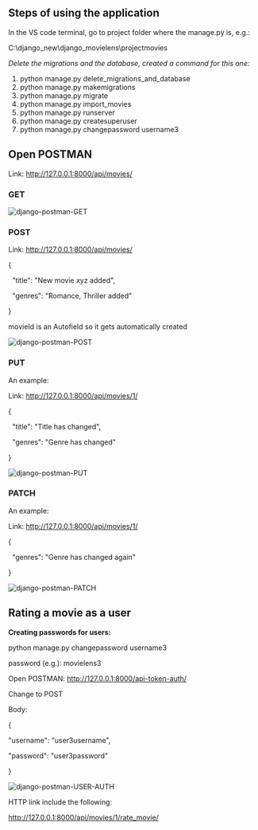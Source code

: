 ## Steps of using the application

In the VS code terminal, go to project folder where the manage.py is, e.g.:

C:\\django_new\\django_movielens\\projectmovies

_Delete the migrations and the database, created a command for this one:_

1. python manage.py delete_migrations_and_database
2. python manage.py makemigrations
3. python manage.py migrate
4. python manage.py import_movies
5. python manage.py runserver
6. python manage.py createsuperuser
7. python manage.py changepassword username3

## Open POSTMAN

Link: <http://127.0.0.1:8000/api/movies/>

### GET

![django-postman-GET](https://github.com/pkondacs/django_movielens/assets/57910212/ebf410cf-131f-4555-937d-a0071b804f8b)

### POST

Link: <http://127.0.0.1:8000/api/movies/>

{

&nbsp;   "title": "New movie xyz added",

&nbsp;   "genres": "Romance, Thriller added"

}

movieId is an Autofield so it gets automatically created

![django-postman-POST](https://github.com/pkondacs/django_movielens/assets/57910212/5bfc260c-be75-4122-9b43-746884225e2b)

### PUT

An example:

Link: <http://127.0.0.1:8000/api/movies/1/>

{

&nbsp;   "title": "Title has changed",

&nbsp;   "genres": "Genre has changed"

}

![django-postman-PUT](https://github.com/pkondacs/django_movielens/assets/57910212/616807e5-ae46-4208-9e66-3c99361c458a)

### PATCH

An example:

Link: <http://127.0.0.1:8000/api/movies/1/>

{

&nbsp;   "genres": "Genre has changed again"

}

![django-postman-PATCH](https://github.com/pkondacs/django_movielens/assets/57910212/2d991b15-ac1d-4848-a310-de723c105887)

## Rating a movie as a user

**Creating passwords for users:**

python manage.py changepassword username3

password (e.g.): movielens3

Open POSTMAN: <http://127.0.0.1:8000/api-token-auth/>

Change to POST

Body:

{

"username": "user3username",

"password": "user3password"

}

![django-postman-USER-AUTH](https://github.com/pkondacs/django_movielens/assets/57910212/0b598abe-39e7-485e-8a18-200239ab137f)

HTTP link include the following:

<http://127.0.0.1:8000/api/movies/1/rate_movie/>
